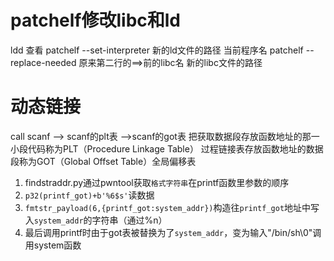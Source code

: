 # patchelf修改libc和ld
ldd 查看
patchelf --set-interpreter 新的ld文件的路径 当前程序名
patchelf --replace-needed 原来第二行的==>前的libc名 新的libc文件的路径
# 动态链接
call scanf —> scanf的plt表 —>scanf的got表
把获取数据段存放函数地址的那一小段代码称为PLT（Procedure Linkage Table）
过程链接表存放函数地址的数据段称为GOT（Global Offset Table）全局偏移表

1. findstraddr.py通过pwntool获取`格式字符串`在printf函数里参数的顺序 
2. `p32(printf_got)+b'%6$s'`读数据
3. `fmtstr_payload(6,{printf_got:system_addr})`构造往`printf_got`地址中写入`system_addr`的字符串（通过%n）
4. 最后调用printf时由于got表被替换为了`system_addr`，变为输入"/bin/sh\0"调用system函数